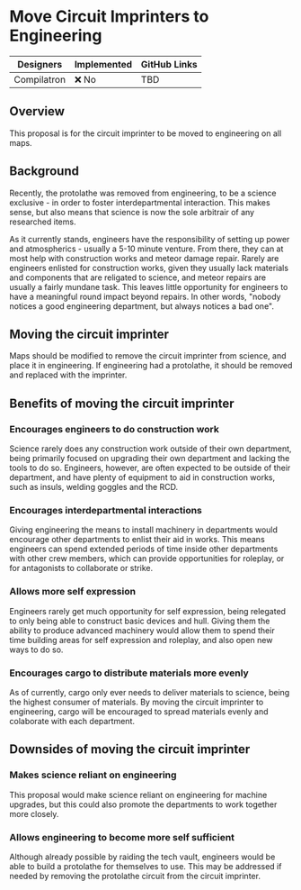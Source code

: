# Move Circuit Imprinters to Engineering

| Designers | Implemented | GitHub Links |
|---|---|---|
| Compilatron | :x: No | TBD |

## Overview

This proposal is for the circuit imprinter to be moved to engineering on all maps.

## Background

Recently, the protolathe was removed from engineering, to be a science exclusive - in order to foster interdepartmental interaction. This makes sense, but also means that science is now the sole arbitrair of any researched items.

As it currently stands, engineers have the responsibility of setting up power and atmospherics - usually a 5-10 minute venture. From there, they can at most help with construction works and meteor damage repair. Rarely are engineers enlisted for construction works, given they usually lack materials and components that are religated to science, and meteor repairs are usually a fairly mundane task. This leaves little opportunity for engineers to have a meaningful round impact beyond repairs. In other words, "nobody notices a good engineering department, but always notices a bad one".

## Moving the circuit imprinter

Maps should be modified to remove the circuit imprinter from science, and place it in engineering. If engineering had a protolathe, it should be removed and replaced with the imprinter.

## Benefits of moving the circuit imprinter

### Encourages engineers to do construction work

Science rarely does any construction work outside of their own department, being primarily focused on upgrading their own department and lacking the tools to do so. Engineers, however, are often expected to be outside of their department, and have plenty of equipment to aid in construction works, such as insuls, welding goggles and the RCD.

### Encourages interdepartmental interactions

Giving engineering the means to install machinery in departments would encourage other departments to enlist their aid in works. This means engineers can spend extended periods of time inside other departments with other crew members, which can provide opportunities for roleplay, or for antagonists to collaborate or strike.

### Allows more self expression

Engineers rarely get much opportunity for self expression, being relegated to only being able to construct basic devices and hull. Giving them the ability to produce advanced machinery would allow them to spend their time building areas for self expression and roleplay, and also open new ways to do so.

### Encourages cargo to distribute materials more evenly

As of currently, cargo only ever needs to deliver materials to science, being the highest consumer of materials. By moving the circuit imprinter to engineering, cargo will be encouraged to spread materials evenly and colaborate with each department.

## Downsides of moving the circuit imprinter

### Makes science reliant on engineering

This proposal would make science reliant on engineering for machine upgrades, but this could also promote the departments to work together more closely.

### Allows engineering to become more self sufficient

Although already possible by raiding the tech vault, engineers would be able to build a protolathe for themselves to use. This may be addressed if needed by removing the protolathe circuit from the circuit imprinter.
